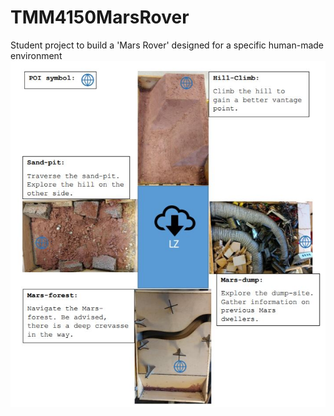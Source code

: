 # TMM4150MarsRover
Student project to build a 'Mars Rover' designed for a specific human-made environment
![alt text](https://github.com/vegetish/TMM4150MarsRover/blob/master/Track.JPG)
